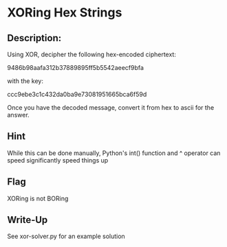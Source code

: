 # XORing Hex Strings

## Description:

Using XOR, decipher the following hex-encoded ciphertext:

   9486b98aafa312b37889895ff5b5542aeecf9bfa

with the key:

   ccc9ebe3c1c432da0ba9e73081951665bca6f59d

Once you have the decoded message, convert it from hex to ascii for the answer.

## Hint

While this can be done manually, Python's int() function and ^ operator can speed significantly speed things up

## Flag

XORing is not BORing

## Write-Up

See xor-solver.py for an example solution